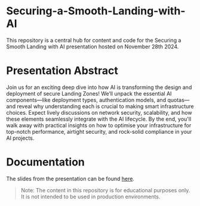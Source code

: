 # Securing-a-Smooth-Landing-with-AI

This repository is a central hub for content and code for the Securing a Smooth Landing with AI presentation hosted on November 28th 2024.

# Presentation Abstract

Join us for an exciting deep dive into how AI is transforming the design and deployment of secure Landing Zones! We’ll unpack the essential AI components—like deployment types, authentication models, and quotas—and reveal why understanding each is crucial to making smart infrastructure choices. Expect lively discussions on network security, scalability, and how these elements seamlessly integrate with the AI lifecycle. By the end, you'll walk away with practical insights on how to optimise your infrastructure for top-notch performance, airtight security, and rock-solid compliance in your AI projects.

# Documentation

The slides from the presentation can be found [here](docs/securing-a-smooth-landing-with-ai.pdf).

> Note: The content in this repository is for educational purposes only. It is not intended to be used in production environments.
